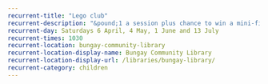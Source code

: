 ```yaml
---
recurrent-title: "Lego club"
recurrent-description: "&pound;1 a session plus chance to win a mini-figure."
recurrent-day: Saturdays 6 April, 4 May, 1 June and 13 July
recurrent-times: 1030
recurrent-location: bungay-community-library
recurrent-location-display-name: Bungay Community Library
recurrent-location-display-url: /libraries/bungay-library/
recurrent-category: children
---
```

